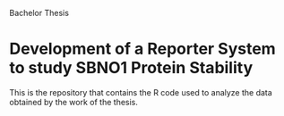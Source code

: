 Bachelor Thesis 
# Development of a Reporter System to study SBNO1 Protein Stability
This is the repository that contains the R code used to analyze the data obtained by the work of the thesis. 
